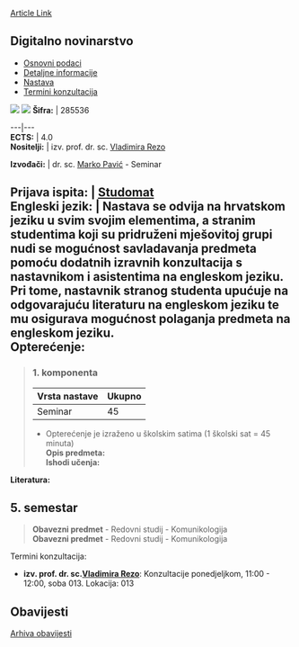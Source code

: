 [Article Link](https://www.fhs.hr/predmet/dignov_a)

## Digitalno novinarstvo
  * [Osnovni podaci](https://www.fhs.hr/predmet/dignov_a#v1id-904796_114374_1_0 "Osnovni podaci")
  * [Detaljne informacije](https://www.fhs.hr/predmet/dignov_a#v1id-904796_114374_1_1 "Detaljne informacije")
  * [Nastava](https://www.fhs.hr/predmet/dignov_a#v1id-904796_114374_1_2 "Nastava")
  * [Termini konzultacija](https://www.fhs.hr/predmet/dignov_a#v1id-904796_114374_1_3 "Termini konzultacija")


[![](https://www.fhs.hr/img/flags/gif/hr.gif)](https://www.fhs.hr/predmet/dignov_a) [![](https://www.fhs.hr/img/flags/gif/gb.gif)](https://www.fhs.hr/en/course/digjou_a)
**Šifra:** |  285536  
  
---|---  
**ECTS:** |  4.0   
**Nositelji:** |  izv. prof. dr. sc. [Vladimira Rezo](https://www.fhs.hr/djelatnik/vladimira.rezo)   
  
**Izvođači:** |  dr. sc. [Marko Pavić](https://www.fhs.hr/djelatnik/marko.pavic) - Seminar  
  
**Prijava ispita:** |  [Studomat](http://www.isvu.hr/studomat)  
**Engleski jezik:** |  Nastava se odvija na hrvatskom jeziku u svim svojim elementima, a stranim studentima koji su pridruženi mješovitoj grupi nudi se mogućnost savladavanja predmeta pomoću dodatnih izravnih konzultacija s nastavnikom i asistentima na engleskom jeziku. Pri tome, nastavnik stranog studenta upućuje na odgovarajuću literaturu na engleskom jeziku te mu osigurava mogućnost polaganja predmeta na engleskom jeziku.   
**Opterećenje:**  
---  
> ### 1. komponenta
> | Vrsta nastave | Ukupno  
> ---|---  
> Seminar | 45  
> * Opterećenje je izraženo u školskim satima (1 školski sat = 45 minuta)   
**Opis predmeta:**  
> **Ishodi učenja:**  

  
**Literatura:**  

  
**5. semestar**  
---  
> **Obavezni predmet** - Redovni studij - Komunikologija  
>  **Obavezni predmet** - Redovni studij - Komunikologija  
>   
Termini konzultacija: 
  * **izv. prof. dr. sc.[Vladimira Rezo](https://www.fhs.hr/djelatnik/vladimira.rezo)**: 
Konzultacije ponedjeljkom, 11:00 - 12:00, soba 013.
Lokacija: 013 


## Obavijesti
[Arhiva obavijesti](https://www.fhs.hr/predmet/dignov_a?@=21tuq#news_132519 "Arhiva obavijesti")
